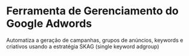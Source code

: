 # Ferramenta de Gerenciamento do Google Adwords #

Automatiza a geração de campanhas, grupos de anúncios, keywords e criativos
usando a estratégia SKAG (single keyword adgroup)
